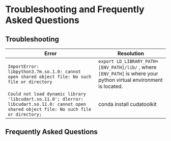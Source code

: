 # Troubleshooting and Frequently Asked Questions

## Troubleshooting

| Error                                                        | Resolution                                                   |
| ------------------------------------------------------------ | ------------------------------------------------------------ |
| `ImportError: libpython3.7m.so.1.0: cannot open shared object file: No such file or directory` | `export LD_LIBRARY_PATH=[ENV_PATH]/lib/` , where `[ENV_PATH]` is where your python virtual environment is located. |
| `Could not load dynamic library 'libcudart.so.11.0'; dlerror: libcudart.so.11.0: cannot open shared object file: No such file or directory;` | conda install cudatoolkit |
## Frequently Asked Questions
